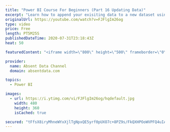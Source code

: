 ```yaml
---
title: "Power BI Course For Beginners (Part 16 Updating Data)"
excerpt: "Learn how to append your exisiting data to a new dataset using the Query Editor in Power BI."
originalUrl: https://youtube.com/watch?v=FJFlgIm26og
type: video
price: Free
length: PT5M25S
publishedDateTime: 2020-07-31T23:18:43Z
heat: 50

featuredContent: "<iframe width=\"800\" height=\"500\" frameborder=\"0\" src=\"https://www.youtube.com/embed/FJFlgIm26og\" allow=\"accelerometer; autoplay; encrypted-media; gyroscope; picture-in-picture\" allowfullscreen></iframe>"

provider:
  name: Absent Data Channel
  domain: absentdata.com

topics:
  - Power BI

images:
  - url: https://i.ytimg.com/vi/FJFlgIm26og/hqdefault.jpg
    width: 480
    height: 360
    isCached: true

secured: "tFfsX8iryMhneWYxXjlTgNpxQE5yrf0pUXO7c+8PZ9s/FkQXHPOoWVPFQ4uIAaPsmEDKM6lWhGXjG9ESaXGikfZtiUK/M+DeKsAnJOz1nODKrXcbv21dquOzaX8fiw+moUurbTia27QSxFhNTvwap5jRZZ+zA7Oin8KfNtUTnAVPSyrzlJjqAyfB76D09QGRQT9mjFjKZelCxQnUAXbSK39MsA2yLBYW0/3BfbLChTX/vOttHHfoJyIfOiwl2QFiY+ZVQPCp5YJMr8unXuZ/ZY3NhyhjYV85JN/lZ7ckF9yl38QXpikkSRwq6LYFSURLpt4ppN/gh0tuoA9GGpp6Syi5pycQx9Nm3xTK3eltKPYm3UiOKBEZuPXr0/1nbjTCQfIXzQW8tRRIW8JFtRZOCvECBx6mUjSSg9I7XjStJZ4=;ampomW/QeVQjWC8HZQpi+A=="
---
```



